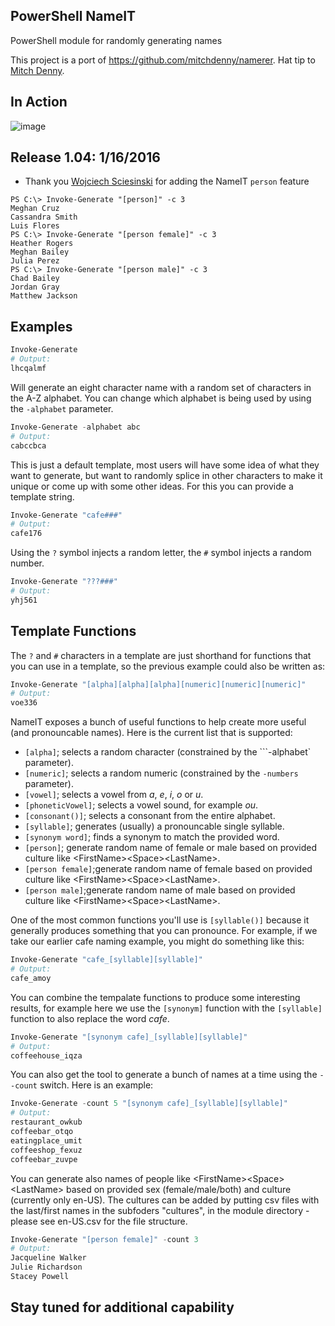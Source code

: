 PowerShell NameIT
-
PowerShell module for randomly generating names

This project is a port of https://github.com/mitchdenny/namerer. Hat tip to [Mitch Denny](https://twitter.com/mitchdenny).

## In Action

![image](https://raw.githubusercontent.com/dfinke/NameIT/master/images/nameit.gif)

## Release 1.04: 1/16/2016

* Thank you [Wojciech Sciesinski](https://github.com/it-praktyk) for adding the NameIT `person` feature

```
PS C:\> Invoke-Generate "[person]" -c 3
Meghan Cruz
Cassandra Smith
Luis Flores
PS C:\> Invoke-Generate "[person female]" -c 3
Heather Rogers
Meghan Bailey
Julia Perez
PS C:\> Invoke-Generate "[person male]" -c 3
Chad Bailey
Jordan Gray
Matthew Jackson
```


## Examples

```powershell
Invoke-Generate
# Output:
lhcqalmf
```
Will generate an eight character name with a random set of characters in the A-Z alphabet. You can change which alphabet is being used by using the `-alphabet` parameter.

```powershell
Invoke-Generate -alphabet abc
# Output:
cabccbca
```

This is just a default template, most users will have some idea of what they want to generate, but want to randomly splice in other characters to make it unique or come up with some other ideas. For this you can provide a template string.

```powershell
Invoke-Generate "cafe###"
# Output:
cafe176
```

Using the `?` symbol injects a random letter, the `#` symbol injects a random number.

```powershell
Invoke-Generate "???###"
# Output:
yhj561
```

## Template Functions
The ```?``` and ```#``` characters in a template are just shorthand for functions that you can use in a template, so the previous example could also be written as:

```powershell
Invoke-Generate "[alpha][alpha][alpha][numeric][numeric][numeric]"
# Output:
voe336
```

NameIT exposes a bunch of useful functions to help create more useful (and pronouncable names). Here is the current list that is supported:

- `[alpha]`; selects a random character (constrained by the ```-alphabet` parameter).
- `[numeric]`; selects a random numeric (constrained by the `-numbers` parameter).
- `[vowel]`; selects a vowel from *a*, *e*, *i*, *o* or *u*.
- `[phoneticVowel]`; selects a vowel sound, for example *ou*.
- `[consonant()]`; selects a consonant from the entire alphabet.
- `[syllable]`; generates (usually) a pronouncable single syllable.
- `[synonym word]`; finds a synonym to match the provided word.
- `[person]`; generate random name of female or male based on provided culture like &lt;FirstName&gt;&lt;Space&gt;&lt;LastName&gt;.
- `[person female]`;generate random name of female based on provided culture like &lt;FirstName&gt;&lt;Space&gt;&lt;LastName&gt;.
- `[person male]`;generate random name of male based on provided culture like &lt;FirstName&gt;&lt;Space&gt;&lt;LastName&gt;.

One of the most common functions you'll use is `[syllable()]` because it generally produces something that you can pronounce. For example, if we take our earlier cafe naming example, you might do something like this:

```powershell
Invoke-Generate "cafe_[syllable][syllable]"
# Output:
cafe_amoy
```

You can combine the tempalate functions to produce some interesting results, for example here we use the `[synonym]` function with the `[syllable]` function to also replace the word *cafe*.

```powershell
Invoke-Generate "[synonym cafe]_[syllable][syllable]"
# Output:
coffeehouse_iqza
```

You can also get the tool to generate a bunch of names at a time using the ```--count``` switch. Here is an example:

```powershell
Invoke-Generate -count 5 "[synonym cafe]_[syllable][syllable]"
# Output:
restaurant_owkub
coffeebar_otqo
eatingplace_umit
coffeeshop_fexuz
coffeebar_zuvpe
```

You can generate also names of people like &lt;FirstName&gt;&lt;Space&gt;&lt;LastName&gt; based on provided sex (female/male/both) and culture (currently only en-US).
The cultures can be added by putting csv files with the last/first names in the subfoders "cultures", in the module directory - please see en-US.csv for the file structure.

```powershell
Invoke-Generate "[person female]" -count 3
# Output:
Jacqueline Walker
Julie Richardson
Stacey Powell
```

## Stay tuned for additional capability
